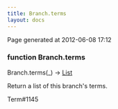 ```yaml
---
title: Branch.terms
layout: docs
---
```


<div class="bottom_right_note">Page generated at 2012-06-08 17:12</div>
<h3><span class="minor">function</span> Branch.terms</h3>

Branch.terms(_) -> <a href="/docs/List.html">List</a>
<p>Return a list of this branch's terms.</p>

<p><span class="extra_minor">Term#1145</span></p>

